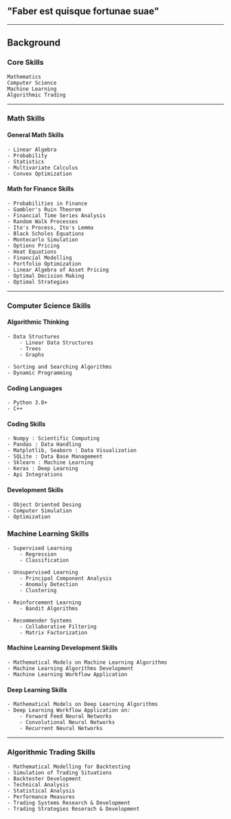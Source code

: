 

<!-- 
i. Computer Science
ii. Quantitative Fiannce 
iii. Machine Learning
-->
## "Faber est quisque fortunae suae"
________________________________________________________________________________________________________________________________________________________________

## Background

### Core Skills
    Mathematics 
    Computer Science 
    Machine Learning
    Algorithmic Trading

________________________________________________________________________________________________________________________________________________________________

### Math Skills

#### General Math Skills
    - Linear Algebra
    - Probability
    - Statistics
    - Multivariate Calculus
    - Convex Optimization
    
#### Math for Finance Skills
    - Probabilities in Finance
    - Gambler's Ruin Theorem
    - Financial Time Series Analysis
    - Random Walk Processes
    - Ito's Process, Ito's Lemma
    - Black Scholes Equations
    - Montecarlo Simulation
    - Options Pricing
    - Heat Equations
    - Financial Modelling
    - Portfolio Optimization
    - Linear Algebra of Asset Pricing
    - Optimal Decision Making 
    - Optimal Strategies

________________________________________________________________________________________________________________________________________________________________

### Computer Science Skills

#### Algorithmic Thinking
    - Data Structures
        - Linear Data Structures
        - Trees
        - Graphs
        
    - Sorting and Searching Algorithms
    - Dynamic Programming

#### Coding Languages
    - Python 3.8+
    - C++
    
#### Coding Skills
    - Numpy : Scientific Computing
    - Pandas : Data Handling
    - Matplotlib, Seaborn : Data Visualization
    - SQLite : Data Base Management
    - Sklearn : Machine Learning
    - Keras : Deep Learning
    - Api Integrations

#### Development Skills
    - Object Oriented Desing
    - Computer Simulation
    - Optimization
    
### Machine Learning Skills
    - Supervised Learning
        - Regression
        - Classification

    - Unsupervised Learning
        - Principal Component Analysis
        - Anomaly Detection
        - Clustering

    - Reinforcement Learning
        - Bandit Algorithms

    - Recommender Systems
        - Collaborative Filtering
        - Matrix Factorization

#### Machine Learning Development Skills 
    - Mathematical Models on Machine Learning Algorithms
    - Machine Learning Algorithms Development
    - Machine Learning Workflow Application
    
#### Deep Learning Skills
    - Mathematical Models on Deep Learning Algorithms
    - Deep Learning Workflow Application on:
        - Forward Feed Neural Networks
        - Convolutional Neural Networks
        - Recurrent Neural Networks

________________________________________________________________________________________________________________________________________________________________

### Algorithmic Trading Skills
    - Mathematical Modelling for Backtesting 
    - Simulation of Trading Situations
    - Backtester Development
    - Technical Analysis
    - Statistical Analysis
    - Performance Measures
    - Trading Systems Research & Development
    - Trading Strategies Reserach & Development
    
